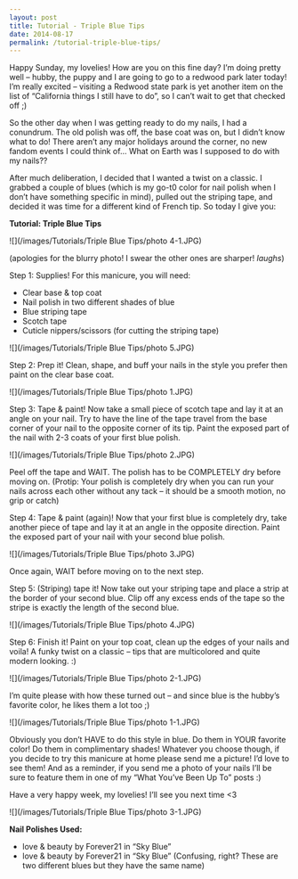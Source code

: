 ```yaml
---
layout: post
title: Tutorial - Triple Blue Tips
date: 2014-08-17
permalink: /tutorial-triple-blue-tips/
---
```


Happy Sunday, my lovelies! How are you on this fine day? I’m doing pretty well – hubby, the puppy and I are going to go to a redwood park later today! I’m really excited – visiting a Redwood state park is yet another item on the list of “California things I still have to do”, so I can’t wait to get that checked off ;)

So the other day when I was getting ready to do my nails, I had a conundrum. The old polish was off, the base coat was on, but I didn’t know what to do! There aren’t any major holidays around the corner, no new fandom events I could think of… What on Earth was I supposed to do with my nails??

After much deliberation, I decided that I wanted a twist on a classic. I grabbed a couple of blues (which is my go-t0 color for nail polish when I don’t have something specific in mind), pulled out the striping tape, and decided it was time for a different kind of French tip. So today I give you:

**Tutorial: Triple Blue Tips**

![](/images/Tutorials/Triple Blue Tips/photo 4-1.JPG)

(apologies for the blurry photo! I swear the other ones are sharper! *laughs*)

Step 1: Supplies! For this manicure, you will need:

- Clear base & top coat
- Nail polish in two different shades of blue
- Blue striping tape
- Scotch tape
- Cuticle nippers/scissors (for cutting the striping tape)

![](/images/Tutorials/Triple Blue Tips/photo 5.JPG)

Step 2: Prep it! Clean, shape, and buff your nails in the style you prefer then paint on the clear base coat.

![](/images/Tutorials/Triple Blue Tips/photo 1.JPG)

Step 3: Tape & paint! Now take a small piece of scotch tape and lay it at an angle on your nail. Try to have the line of the tape travel from the base corner of your nail to the opposite corner of its tip. Paint the exposed part of the nail with 2-3 coats of your first blue polish.

![](/images/Tutorials/Triple Blue Tips/photo 2.JPG)

Peel off the tape and WAIT. The polish has to be COMPLETELY dry before moving on. (Protip: Your polish is completely dry when you can run your nails across each other without any tack – it should be a smooth motion, no grip or catch)

Step 4: Tape & paint (again)! Now that your first blue is completely dry, take another piece of tape and lay it at an angle in the opposite direction. Paint the exposed part of your nail with your second blue polish.

![](/images/Tutorials/Triple Blue Tips/photo 3.JPG)

Once again, WAIT before moving on to the next step.

Step 5: (Striping) tape it! Now take out your striping tape and place a strip at the border of your second blue. Clip off any excess ends of the tape so the stripe is exactly the length of the second blue.

![](/images/Tutorials/Triple Blue Tips/photo 4.JPG)

Step 6: Finish it! Paint on your top coat, clean up the edges of your nails and voila! A funky twist on a classic – tips that are multicolored and quite modern looking. :)

![](/images/Tutorials/Triple Blue Tips/photo 2-1.JPG)

I’m quite please with how these turned out – and since blue is the hubby’s favorite color, he likes them a lot too ;)

![](/images/Tutorials/Triple Blue Tips/photo 1-1.JPG)

Obviously you don’t HAVE to do this style in blue. Do them in YOUR favorite color! Do them in complimentary shades! Whatever you choose though, if you decide to try this manicure at home please send me a picture! I’d love to see them! And as a reminder, if you send me a photo of your nails I’ll be sure to feature them in one of my “What You’ve Been Up To” posts :)

Have a very happy week, my lovelies! I’ll see you next time <3

![](/images/Tutorials/Triple Blue Tips/photo 3-1.JPG)

**Nail Polishes Used:**

- love & beauty by Forever21 in “Sky Blue”
- love & beauty by Forever21 in “Sky Blue”
(Confusing, right? These are two different blues but they have the same name)